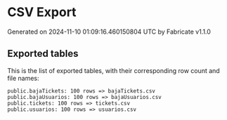 # CSV Export

Generated on 2024-11-10 01:09:16.460150804 UTC by Fabricate v1.1.0

## Exported tables

This is the list of exported tables, with their corresponding row count and file names:

    public.bajaTickets: 100 rows => bajaTickets.csv
    public.bajaUsuarios: 100 rows => bajaUsuarios.csv
    public.tickets: 100 rows => tickets.csv
    public.usuarios: 100 rows => usuarios.csv